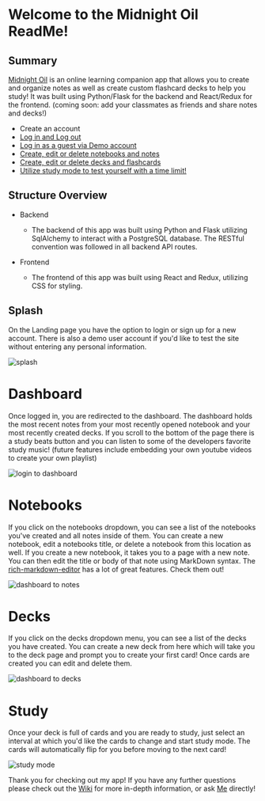 # Welcome to the Midnight Oil ReadMe!


## Summary
[Midnight Oil](https://midnight-oil-aa.herokuapp.com/decks/48) is an online learning companion app that allows you to create and organize notes as well as create custom flashcard decks to help you study! It was built using Python/Flask for the backend and React/Redux for the frontend. (coming soon: add your classmates as friends and share notes and decks!)

- Create an account
- [Log in and Log out](#splash)
- [Log in as a guest via Demo account](#dashboard)
- [Create, edit or delete notebooks and notes](#notebooks)
- [Create, edit or delete decks and flashcards](#decks)
- [Utilize study mode to test yourself with a time limit!](#study)

## Structure Overview

- Backend
  - The backend of this app was built using Python and Flask utilizing SqlAlchemy to interact with a PostgreSQL database. The RESTful convention was followed in all backend API routes.

- Frontend
  - The frontend of this app was built using React and Redux, utilizing CSS for styling.

## Splash

On the Landing page you have the option to login or sign up for a new account.
There is also a demo user account if you'd like to test the site without entering any personal information.

![splash](https://i.ibb.co/DW9tx87/splash.png)

# Dashboard

Once logged in, you are redirected to the dashboard. The dashboard holds the most recent notes from your most recently opened notebook and your most recently created decks. If you scroll to the bottom of the page there is a study beats button and you can listen to some of the developers favorite study music! (future features include embedding your own youtube videos to create your own playlist)

![login to dashboard](https://user-images.githubusercontent.com/72579895/128644422-516d7449-d728-4eb6-b889-2ad5e4718e9f.gif)

# Notebooks

If you click on the notebooks dropdown, you can see a list of the notebooks you've created and all notes inside of them. You can create a new notebook, edit a notebooks title, or delete a notebook from this location as well. If you create a new notebook, it takes you to a page with a new note. You can then edit the title or body of that note using MarkDown syntax. The [rich-markdown-editor](https://github.com/outline/rich-markdown-editor) has a lot of great features. Check them out!

![dashboard to notes](https://user-images.githubusercontent.com/72579895/128644649-76ec1588-3d65-4967-be3a-efa3d3de9346.gif)


# Decks

If you click on the decks dropdown menu, you can see a list of the decks you have created. You can create a new deck from here which will take you to the deck page and prompt you to create your first card! Once cards are created you can edit and delete them.

![dashboard to decks](https://user-images.githubusercontent.com/72579895/128644663-79aefd28-7e26-4752-96df-c1ef71085534.gif)

# Study

Once your deck is full of cards and you are ready to study, just select an interval at which you'd like the cards to change and start study mode. The cards will automatically flip for you before moving to the next card! 

![study mode](https://user-images.githubusercontent.com/72579895/128644672-25ebdcdf-f189-446d-89a4-45c3d303064f.gif)


Thank you for checking out my app! If you have any further questions please check out the [Wiki](https://github.com/J0914/MidnightOil/wiki) for more in-depth information, or ask [Me](https://www.linkedin.com/in/jordyn-sechrist-87710b207/) directly!


